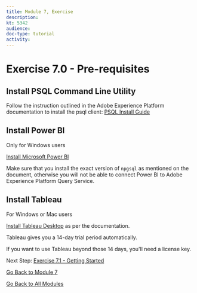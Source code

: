 ```yaml
---
title: Module 7, Exercise
description: 
kt: 5342
audience: 
doc-type: tutorial
activity: 
---
```


# Exercise 7.0 - Pre-requisites

## Install PSQL Command Line Utility

Follow the instruction outlined in the Adobe Experience Platform documentation to install the psql client:
[PSQL Install Guide](https://docs.adobe.com/content/help/en/experience-platform/query/clients/psql.html)

## Install Power BI

Only for Windows users

[Install Microsoft Power BI](https://docs.adobe.com/content/help/en/experience-platform/query/clients/power-bi.html)

Make sure that you install the exact version of ``npgsql`` as mentioned on the document, otherwise you will not be able to connect Power BI to Adobe Experience Platform Query Service.

## Install Tableau

For Windows or Mac users

[Install Tableau Desktop](https://docs.adobe.com/content/help/en/experience-platform/query/clients/tableau.html) as per the documentation.

Tableau gives you a 14-day trial period automatically.

If you want to use Tableau beyond those 14 days, you'll need a license key.

Next Step: [Exercise 7.1 - Getting Started](./ex1.md)

[Go Back to Module 7](./README.md)

[Go Back to All Modules](../../README.md)
